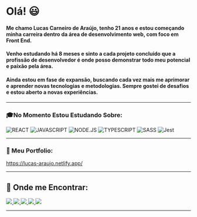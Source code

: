 # Olá! :smiley:
#### Me chamo Lucas Carneiro de Araújo, tenho 21 anos e estou começando minha carreira dentro da área de desenvolvimento web, com foco em Front End.
#### Venho estudando há 8 meses e sinto a cada projeto concluído que a profissão de desenvolvedor é onde posso demonstrar todo meu potencial e paixão pela área.
#### Ainda estou em fase de expansão, buscando cada vez mais me aprimorar e aprender novas tecnologias e metodologias. Sempre gostei de desafios e estou aberto a novas experiências.

---

### :mortar_board:No Momento Estou Estudando Sobre:  
<img src="https://img.shields.io/badge/-REACT-informational?style=for-the-badge" alt="REACT" /> <img src="https://img.shields.io/badge/-JAVASCRIPT-yellow?style=for-the-badge" alt="JAVASCRIPT" /> <img src="https://img.shields.io/badge/-NODE.JS-success?style=for-the-badge" alt="NODE.JS" /> <img src="https://img.shields.io/badge/-TYPESCRIPT-blue?style=for-the-badge" alt="TYPESCRIPT" /> <img src="https://img.shields.io/badge/-SASS-ff69b4?style=for-the-badge" alt="SASS" /> <img src="https://img.shields.io/badge/-JEST-blueviolet?style=for-the-badge" alt="Jest" />

---

### :notebook_with_decorative_cover: Meu Portfolio:
https://lucas-araujo.netlify.app/

---

## 🔎 Onde me Encontrar:
  
  <div>
     <a href="https://twitter.com/BrZ_r6"> <img src="https://img.shields.io/badge/Twitter-1DA1F2?style=for-the-badge&logo=twitter&logoColor=white">
     <a href="https://www.instagram.com/lucas_c_araujo12/"> <img src="https://img.shields.io/badge/Instagram-E4405F?style=for-the-badge&logo=instagram&logoColor=white">
     <a href="https://www.facebook.com/profile.php?id=100006633723212"> <img src="https://img.shields.io/badge/Facebook-1877F2?style=for-the-badge&logo=facebook&logoColor=white">
     <a href="https://www.linkedin.com/in/lucas-c-araujo/"> <img src="https://img.shields.io/badge/LinkedIn-0077B5?style=for-the-badge&logo=linkedin&logoColor=white">
     <a href="lucascdearaujo444@gmail.com"> <img src="https://img.shields.io/badge/Gmail-D14836?style=for-the-badge&logo=gmail&logoColor=white">
  </div>
       
---
